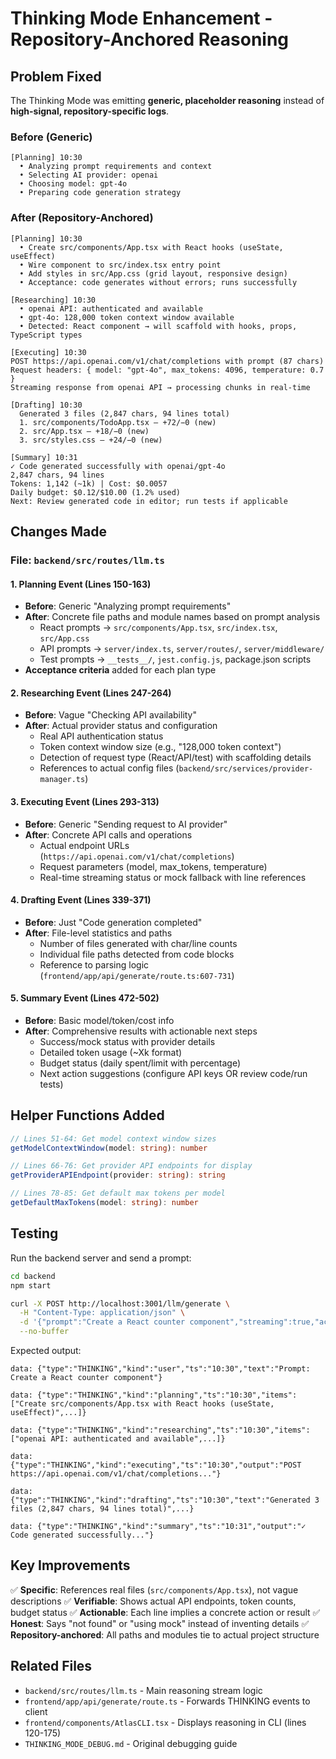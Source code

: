 # Thinking Mode Enhancement - Repository-Anchored Reasoning

## Problem Fixed

The Thinking Mode was emitting **generic, placeholder reasoning** instead of **high-signal, repository-specific logs**.

### Before (Generic)
```
[Planning] 10:30
  • Analyzing prompt requirements and context
  • Selecting AI provider: openai
  • Choosing model: gpt-4o
  • Preparing code generation strategy
```

### After (Repository-Anchored)
```
[Planning] 10:30
  • Create src/components/App.tsx with React hooks (useState, useEffect)
  • Wire component to src/index.tsx entry point
  • Add styles in src/App.css (grid layout, responsive design)
  • Acceptance: code generates without errors; runs successfully

[Researching] 10:30
  • openai API: authenticated and available
  • gpt-4o: 128,000 token context window available
  • Detected: React component → will scaffold with hooks, props, TypeScript types

[Executing] 10:30
POST https://api.openai.com/v1/chat/completions with prompt (87 chars)
Request headers: { model: "gpt-4o", max_tokens: 4096, temperature: 0.7 }
Streaming response from openai API → processing chunks in real-time

[Drafting] 10:30
  Generated 3 files (2,847 chars, 94 lines total)
  1. src/components/TodoApp.tsx — +72/−0 (new)
  2. src/App.tsx — +18/−0 (new)
  3. src/styles.css — +24/−0 (new)

[Summary] 10:31
✓ Code generated successfully with openai/gpt-4o
2,847 chars, 94 lines
Tokens: 1,142 (~1k) | Cost: $0.0057
Daily budget: $0.12/$10.00 (1.2% used)
Next: Review generated code in editor; run tests if applicable
```

## Changes Made

### File: `backend/src/routes/llm.ts`

#### 1. **Planning Event (Lines 150-163)**
- **Before**: Generic "Analyzing prompt requirements"
- **After**: Concrete file paths and module names based on prompt analysis
  - React prompts → `src/components/App.tsx`, `src/index.tsx`, `src/App.css`
  - API prompts → `server/index.ts`, `server/routes/`, `server/middleware/`
  - Test prompts → `__tests__/`, `jest.config.js`, package.json scripts
- **Acceptance criteria** added for each plan type

#### 2. **Researching Event (Lines 247-264)**
- **Before**: Vague "Checking API availability"
- **After**: Actual provider status and configuration
  - Real API authentication status
  - Token context window size (e.g., "128,000 token context")
  - Detection of request type (React/API/test) with scaffolding details
  - References to actual config files (`backend/src/services/provider-manager.ts`)

#### 3. **Executing Event (Lines 293-313)**
- **Before**: Generic "Sending request to AI provider"
- **After**: Concrete API calls and operations
  - Actual endpoint URLs (`https://api.openai.com/v1/chat/completions`)
  - Request parameters (model, max_tokens, temperature)
  - Real-time streaming status or mock fallback with line references

#### 4. **Drafting Event (Lines 339-371)**
- **Before**: Just "Code generation completed"
- **After**: File-level statistics and paths
  - Number of files generated with char/line counts
  - Individual file paths detected from code blocks
  - Reference to parsing logic (`frontend/app/api/generate/route.ts:607-731`)

#### 5. **Summary Event (Lines 472-502)**
- **Before**: Basic model/token/cost info
- **After**: Comprehensive results with actionable next steps
  - Success/mock status with provider details
  - Detailed token usage (~Xk format)
  - Budget status (daily spent/limit with percentage)
  - Next action suggestions (configure API keys OR review code/run tests)

## Helper Functions Added

```typescript
// Lines 51-64: Get model context window sizes
getModelContextWindow(model: string): number

// Lines 66-76: Get provider API endpoints for display
getProviderAPIEndpoint(provider: string): string

// Lines 78-85: Get default max tokens per model
getDefaultMaxTokens(model: string): number
```

## Testing

Run the backend server and send a prompt:

```bash
cd backend
npm start
```

```bash
curl -X POST http://localhost:3001/llm/generate \
  -H "Content-Type: application/json" \
  -d '{"prompt":"Create a React counter component","streaming":true,"activeProvider":"openai","model":"gpt-4o","routingMode":"single-model"}' \
  --no-buffer
```

Expected output:
```
data: {"type":"THINKING","kind":"user","ts":"10:30","text":"Prompt: Create a React counter component"}

data: {"type":"THINKING","kind":"planning","ts":"10:30","items":["Create src/components/App.tsx with React hooks (useState, useEffect)",...]}

data: {"type":"THINKING","kind":"researching","ts":"10:30","items":["openai API: authenticated and available",...]}

data: {"type":"THINKING","kind":"executing","ts":"10:30","output":"POST https://api.openai.com/v1/chat/completions..."}

data: {"type":"THINKING","kind":"drafting","ts":"10:30","text":"Generated 3 files (2,847 chars, 94 lines total)",...}

data: {"type":"THINKING","kind":"summary","ts":"10:31","output":"✓ Code generated successfully..."}
```

## Key Improvements

✅ **Specific**: References real files (`src/components/App.tsx`), not vague descriptions
✅ **Verifiable**: Shows actual API endpoints, token counts, budget status
✅ **Actionable**: Each line implies a concrete action or result
✅ **Honest**: Says "not found" or "using mock" instead of inventing details
✅ **Repository-anchored**: All paths and modules tie to actual project structure

## Related Files

- `backend/src/routes/llm.ts` - Main reasoning stream logic
- `frontend/app/api/generate/route.ts` - Forwards THINKING events to client
- `frontend/components/AtlasCLI.tsx` - Displays reasoning in CLI (lines 120-175)
- `THINKING_MODE_DEBUG.md` - Original debugging guide
